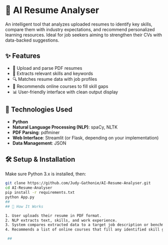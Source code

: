 # 🤖 AI Resume Analyser

An intelligent tool that analyzes uploaded resumes to identify key skills,
compare them with industry expectations, and recommend personalized learning resources.
Ideal for job seekers aiming to strengthen their CVs with data-backed suggestions.

## ✨ Features

- 📄 Upload and parse PDF resumes
- 🧠 Extracts relevant skills and keywords
- 🔍 Matches resume data with job profiles
- 🎯 Recommends online courses to fill skill gaps
- 📊 User-friendly interface with clean output display

## 🚀 Technologies Used

- **Python**
- **Natural Language Processing (NLP)**: spaCy, NLTK
- **PDF Parsing**: pdfminer
- **Web Interface**: Streamlit (or Flask, depending on your implementation)
- **Data Management**: JSON

## 🛠️ Setup & Installation

Make sure Python 3.x is installed, then:

```bash
git clone https://github.com/Judy-Gathonie/AI-Resume-Analyser.git
cd AI-Resume-Analyser
pip install -r requirements.txt
python App.py
##
## 🧪 How It Works

1. User uploads their resume in PDF format.
2. NLP extracts text, skills, and work experience.
3. System compares extracted data to a target job description or benchmark skill set.
4. Recommends a list of online courses that fill any identified skill gaps.

 ##
